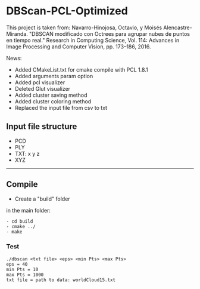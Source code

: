 # DBScan-PCL-Optimized

This project is taken from: Navarro-Hinojosa, Octavio, y Moisés Alencastre-Miranda. "DBSCAN modificado con Octrees para agrupar nubes de puntos en tiempo real." 
Research in Computing Science, Vol. 114: Advances in Image Processing and Computer Vision, pp. 173–186, 2016.

News:
* Added CMakeList.txt for cmake compile with PCL 1.8.1
* Added arguments param option
* Added pcl visualizer
* Deleted Glut visualizer
* Added cluster saving method
* Added cluster coloring method
* Replaced the input file from csv to txt

## Input file structure

* PCD
* PLY
* TXT: x y z
* XYZ

-------------------
## Compile
* Create a "build" folder

in the main folder:

    - cd build  
    - cmake ../
    - make
       
        	 
### Test

    ./dbscan <txt file> <eps> <min Pts> <max Pts>
    eps = 40
    min Pts = 10
    max Pts = 1000
    txt file = path to data: worldCloud15.txt



